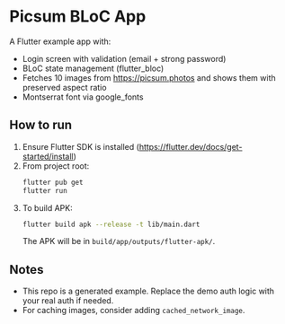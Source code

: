 # Picsum BLoC App

A Flutter example app with:
- Login screen with validation (email + strong password)
- BLoC state management (flutter_bloc)
- Fetches 10 images from https://picsum.photos and shows them with preserved aspect ratio
- Montserrat font via google_fonts

## How to run

1. Ensure Flutter SDK is installed (https://flutter.dev/docs/get-started/install)
2. From project root:
   ```bash
   flutter pub get
   flutter run
   ```
3. To build APK:
   ```bash
   flutter build apk --release -t lib/main.dart
   ```
   The APK will be in `build/app/outputs/flutter-apk/`.

## Notes
- This repo is a generated example. Replace the demo auth logic with your real auth if needed.
- For caching images, consider adding `cached_network_image`.

